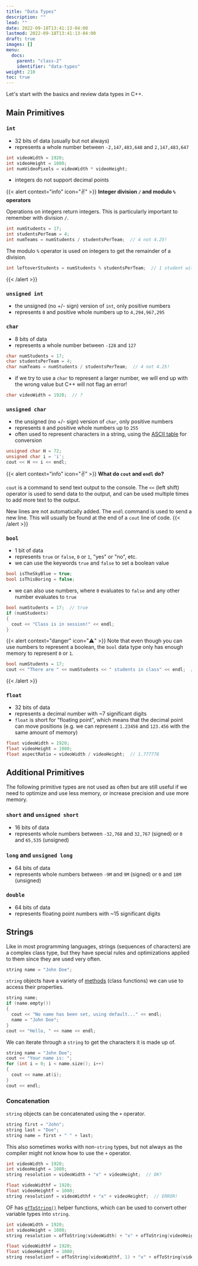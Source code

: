 ```yaml
---
title: "Data Types"
description: ""
lead: ""
date: 2022-09-18T13:41:13-04:00
lastmod: 2022-09-18T13:41:13-04:00
draft: true
images: []
menu:
  docs:
    parent: "class-2"
    identifier: "data-types"
weight: 210
toc: true
---
```


Let's start with the basics and review data types in C++.

## Main Primitives

### `int`

* 32 bits of data (usually but not always)
* represents a whole number between `-2,147,483,648` and `2,147,483,647`

```cpp
int videoWidth = 1920;
int videoHeight = 1080;
int numVideoPixels = videoWidth * videoHeight;
```

* integers do not support decimal points

{{< alert context="info" icon="✌️" >}}
**Integer division <code>/</code> and modulo <code>%</code> operators**

Operations on integers return integers. This is particularly important to remember with division `/`.

```cpp
int numStudents = 17;
int studentsPerTeam = 4;
int numTeams = numStudents / studentsPerTeam;  // 4 not 4.25!
```

The modulo `%` operator is used on integers to get the remainder of a division.

```cpp
int leftoverStudents = numStudents % studentsPerTeam;  // 1 student without a team :(
```

{{< /alert >}}

### `unsigned int`

* the unsigned (no +/- sign) version of `int`, only positive numbers
* represents `0` and positive whole numbers up to `4,294,967,295`

### `char`

* 8 bits of data
* represents a whole number between `-128` and `127`

```cpp
char numStudents = 17;
char studentsPerTeam = 4;
char numTeams = numStudents / studentsPerTeam;  // 4 not 4.25!
```

* if we try to use a `char` to represent a larger number, we will end up with the wrong value but C++ will not flag an error!

```cpp
char videoWidth = 1920;  // ?
```

### `unsigned char`

* the unsigned (no +/- sign) version of `char`, only positive numbers
* represents `0` and positive whole numbers up to `255`
* often used to represent characters in a string, using the [ASCII table](https://www.asciitable.com/) for conversion

```cpp
unsigned char H = 72;
unsigned char i = 'i';
cout << H << i << endl;
```

{{< alert context="info" icon="✌️" >}}
**What do <code>cout</code> and <code>endl</code> do?**

`cout` is a command to send text output to the console. The `<<` (left shift) operator is used to send data to the output, and can be used multiple times to add more text to the output.

New lines are not automatically added. The `endl` command is used to send a new line. This will usually be found at the end of a `cout` line of code.
{{< /alert >}}

### `bool`

* 1 bit of data
* represents `true` or `false`, `0` or `1`, "yes" or "no", etc.
* we can use the keywords `true` and `false` to set a boolean value

```cpp
bool isTheSkyBlue = true;
bool isThisBoring = false;
```

* we can also use numbers, where `0` evaluates to `false` and any other number evaluates to `true`

```cpp
bool numStudents = 17;  // true
if (numStudents)
{
  cout << "Class is in session!" << endl;
}
```

{{< alert context="danger" icon="⚠️" >}}
Note that even though you can use numbers to represent a boolean, the `bool` data type only has enough memory to represent `0` or `1`.

```cpp
bool numStudents = 17;
cout << "There are " << numStudents << " students in class" << endl;  // 1
```

{{< /alert >}}

### `float`

* 32 bits of data
* represents a decimal number with ~7 significant digits
* `float` is short for "floating point", which means that the decimal point can move positions (e.g. we can represent `1.23456` and `123.456` with the same amount of memory)

```cpp
float videoWidth = 1920;
float videoHeight = 1080;
float aspectRatio = videoWidth / videoHeight;  // 1.777778
```

## Additional Primitives

The following primitive types are not used as often but are still useful if we need to optimize and use less memory, or increase precision and use more memory.

### `short` and `unsigned short`

* 16 bits of data
* represents whole numbers between `-32,768` and `32,767` (signed) or `0` and `65,535` (unsigned)

### `long` and `unsigned long`

* 64 bits of data
* represents whole numbers between `-9M` and `9M` (signed) or `0` and `18M` (unsigned)

### `double`

* 64 bits of data
* represents floating point numbers with ~15 significant digits

## Strings

Like in most programming languages, strings (sequences of characters) are a complex class type, but they have special rules and optimizations applied to them since they are used very often.

```cpp
string name = "John Doe";
```

`string` objects have a variety of [methods](https://cplusplus.com/reference/string/string/) (class functions) we can use to access their properties.

```cpp
string name;
if (name.empty())
{
  cout << "No name has been set, using default..." << endl;
  name = "John Doe";
}
cout << "Hello, " << name << endl;
```

We can iterate through a `string` to get the characters it is made up of.

```cpp
string name = "John Doe";
cout << "Your name is: ";
for (int i = 0; i < name.size(); i++)
{
  cout << name.at(i);
}
cout << endl;
```

### Concatenation

`string` objects can be concatenated using the `+` operator.

```cpp
string first = "John";
string last = "Doe";
string name = first + " " + last;
```

This also sometimes works with non-`string` types, but not always as the compiler might not know how to use the `+` operator.

```cpp
int videoWidth = 1920;
int videoHeight = 1080;
string resolution = videoWidth + "x" + videoHeight;  // OK?

float videoWidthf = 1920;
float videoHeightf = 1080;
string resolutionf = videoWidthf + "x" + videoHeightf;  // ERROR!
```

OF has [`ofToString()`](https://openframeworks.cc/documentation/utils/ofUtils/#!show_ofToString) helper functions, which can be used to convert other variable types into `string`.

```cpp
int videoWidth = 1920;
int videoHeight = 1080;
string resolution = ofToString(videoWidth) + "x" + ofToString(videoHeight);

float videoWidthf = 1920;
float videoHeightf = 1080;
string resolutionf = ofToString(videoWidthf, 1) + "x" + ofToString(videoHeightf, 1);
```
